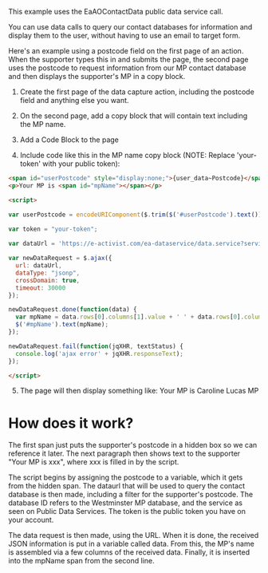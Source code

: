 This example uses the EaAOContactData public data service call.

You can use data calls to query our contact databases for information and display them to the user, without having to use an email to target form.

Here's an example using a postcode field on the first page of an action. When the supporter types this in and submits the page, the second page uses the postcode to request information from our MP contact database and then displays the supporter's MP in a copy block.

1) Create the first page of the data capture action, including the postcode field and anything else you want.

2) On the second page, add a copy block that will contain text including the MP name.

3) Add a Code Block to the page

4) Include code like this in the MP name copy block (NOTE: Replace 'your-token' with your public token):

``` html
<span id="userPostcode" style="display:none;">{user_data~Postcode}</span>
<p>Your MP is <span id="mpName"></span></p>

<script>

var userPostcode = encodeURIComponent($.trim($('#userPostcode').text()));

var token = "your-token";
  
var dataUrl = 'https://e-activist.com/ea-dataservice/data.service?service=EaAOContactData&constituencyDatabaseId=3&postcode=' + userPostcode + '&token=' + token + '&contentType=json';

var newDataRequest = $.ajax({
  url: dataUrl,
  dataType: "jsonp",
  crossDomain: true,
  timeout: 30000
});

newDataRequest.done(function(data) {
  var mpName = data.rows[0].columns[1].value + ' ' + data.rows[0].columns[2].value + ' ' + data.rows[0].columns[3].value + ' ' + data.rows[0].columns[4].value;
  $('#mpName').text(mpName);
});

newDataRequest.fail(function(jqXHR, textStatus) {
  console.log('ajax error' + jqXHR.responseText);
});

</script>
```

5) The page will then display something like: Your MP is Caroline Lucas MP

# How does it work?
The first span just puts the supporter's postcode in a hidden box so we can reference it later. The next paragraph then shows text to the supporter "Your MP is xxx", where xxx is filled in by the script.

The script begins by assigning the postcode to a variable, which it gets from the hidden span. The dataurl that will be used to query the contact database is then made, including a filter for the supporter's postcode. The database ID refers to the Westminster MP database, and the service as seen on Public Data Services. The token is the public token you have on your account.

The data request is then made, using the URL. When it is done, the received JSON information is put in a variable called data. From this, the MP's name is assembled via a few columns of the received data. Finally, it is inserted into the mpName span from the second line.
